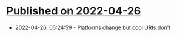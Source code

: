 # [Published on 2022-04-26](index.md)

* [2022-04-26, 05:24:59](https://news.ycombinator.com/item?id=31164240) - [Platforms change but cool URIs don't](https://lethain.com/platforms-change-but-cool-uris-dont/)
